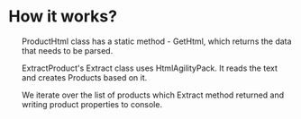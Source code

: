<h1>How it works?</h1>
<ul>ProductHtml class has a static method - GetHtml, which returns the data that needs to be parsed.</ul>
<ul>ExtractProduct's Extract class uses HtmlAgilityPack. It reads the text and creates Products based on it.</ul>
<ul>We iterate over the list of products which Extract method returned and writing product properties to console.</ul>
